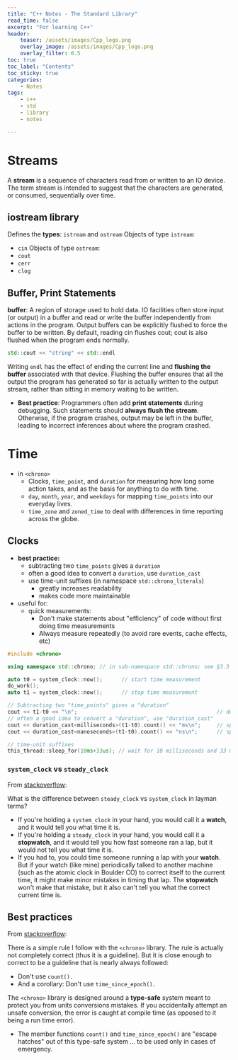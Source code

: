 ```yaml
---
title: "C++ Notes - The Standard Library"
read_time: false
excerpt: "For learning C++"
header:
    teaser: /assets/images/Cpp_logo.png
    overlay_image: /assets/images/Cpp_logo.png
    overlay_filter: 0.5 
toc: true
toc_label: "Contents"
toc_sticky: true
categories:
    - Notes
tags:
    - c++
    - std
    - library
    - notes

---
```


# Streams

A **stream** is a sequence of characters read from or written to an IO device. The term stream is intended to suggest that the characters are generated, or consumed, sequentially over time.

## iostream library

Defines the **types**: `istream` and `ostream`
Objects of type `istream`:
- `cin`
Objects of type `ostream`:
- `cout`
- `cerr`
- `clog`

## Buffer, Print Statements

**buffer**: A region of storage used to hold data. IO facilities often store input (or output) in a buffer and read or write the buffer independently from actions in the program. Output buffers can be explicitly flushed to force the buffer to be written. By default, reading cin flushes cout; cout is also flushed when the program ends normally.

```cpp
std::cout << "string" << std::endl
```

Writing `endl` has the effect of ending the current line and **flushing the buffer** associated with that device. Flushing the buffer ensures that all the output the program has generated so far is actually written to the output stream, rather than sitting in memory waiting to be written.
- **Best practice**: Programmers often add **print statements** during debugging. Such statements should **always flush the stream**. Otherwise, if the program crashes, output may be left in the buffer, leading to incorrect inferences about where the program crashed.

# Time

- in `<chrono>`
  - Clocks, `time_point`, and `duration` for measuring how long some action takes, and as the basis for anything to do with time.
  - `day`, `month`, `year`, and `weekdays` for mapping `time_points` into our everyday lives.
  - `time_zone` and `zoned_time` to deal with differences in time reporting across the globe.

## Clocks

- **best practice:**
  - subtracting two `time_points` gives a `duration`
  - often a good idea to convert a `duration`, use `duration_cast`
  - use time-unit suffixes (in namespace `std::chrono_literals`)
    - greatly increases readability 
    - makes code more maintainable
- useful for:
  - quick measurements: 
    - Don't make statements about "efficiency" of code without first doing time measurements
    - Always measure repeatedly (to avoid rare events, cache effects, etc)

```cpp
#include <chrono>

using namespace std::chrono; // in sub-namespace std::chrono; see §3.3

auto t0 = system_clock::now();      // start time measurement
do_work();
auto t1 = system_clock::now();      // stop time measurement

// Subtracting two "time_points" gives a "duration"
cout << t1-t0 << "\n";                                            // default unit: 20223[1/00000000]s
// often a good idea to convert a "duration", use "duration_cast"
cout << duration_cast<milliseconds>(t1-t0).count() << "ms\n";     // specify unit: 2ms
cout << duration_cast<nanoseconds>(t1-t0).count() << "ns\n";      // specify unit: 2022300ns

// time-unit suffixes
this_thread::sleep_for(10ms+33us); // wait for 10 milliseconds and 33 microseconds
```

### `system_clock` vs `steady_clock`

From [stackoverflow](https://stackoverflow.com/a/31553641):

What is the difference between `steady_clock` vs `system_clock` in layman terms?
- If you're holding a `system_clock` in your hand, you would call it a **watch**, and it would tell you what time it is.
- If you're holding a `steady_clock` in your hand, you would call it a **stopwatch**, and it would tell you how fast someone ran a lap, but it would not tell you what time it is.
- If you had to, you could time someone running a lap with your **watch**. But if your watch (like mine) periodically talked to another machine (such as the atomic clock in Boulder CO) to correct itself to the current time, it might make minor mistakes in timing that lap. The **stopwatch** won't make that mistake, but it also can't tell you what the correct current time is.

## Best practices

From [stackoverflow](https://stackoverflow.com/a/31553641):

There is a simple rule I follow with the `<chrono>` library. The rule is actually not completely correct (thus it is a guideline). But it is close enough to correct to be a guideline that is nearly always followed:
- Don't use `count().`
- And a corollary: Don't use `time_since_epoch().`

The `<chrono>` library is designed around a **type-safe** system meant to protect you from units conversions mistakes. If you accidentally attempt an unsafe conversion, the error is caught at compile time (as opposed to it being a run time error).
- The member functions `count()` and `time_since_epoch()` are "escape hatches" out of this type-safe system ... to be used only in cases of emergency.

